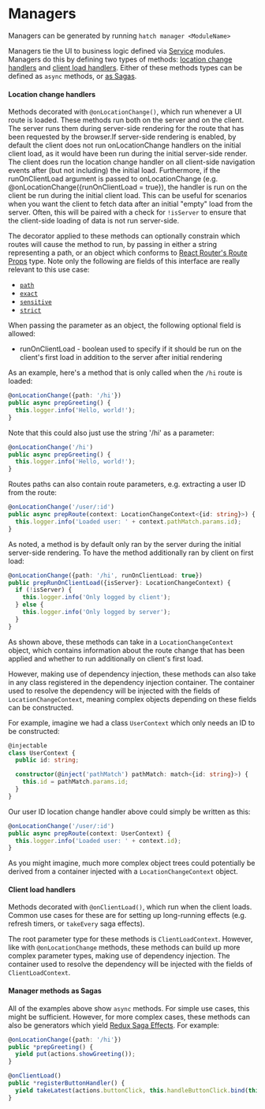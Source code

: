 # Managers
Managers can be generated by running `hatch manager <ModuleName>`

Managers tie the UI to business logic defined via [Service](../services) modules. Managers do this by 
defining two types of methods: 
[location change handlers](#location-change-handlers) and 
[client load handlers](#client-load-handlers). Either of these methods types can be defined as `async` methods, or 
[as Sagas](#manager-methods-as-sagas).


#### Location change handlers
Methods decorated with `@onLocationChange()`, which run whenever a UI route is loaded. These methods run both on the
server and on the client. The server runs them during server-side rendering for the route that has been requested
by the browser.If server-side rendering is enabled, by default the client does not run onLocationChange handlers on the 
initial client load, as it would have been run during the initial server-side render. The client does run the location 
change handler on all client-side navigation events after (but not including) the initial load. Furthermore, if the 
runOnClientLoad argument is passed to onLocationChange (e.g. @onLocationChange({runOnClientLoad = true}), the handler is 
run on the client be run during the initial client load. This can be useful for scenarios when you want the client to fetch 
data after an initial "empty" load from the server. Often, this will be paired with a check for `!isServer` to ensure that 
the client-side loading of data is not run server-side.

The decorator applied to these methods can optionally constrain which routes will cause the method to run, by passing
in either a string representing a path, or an object which conforms to
[React Router's Route Props](https://github.com/ReactTraining/react-router/blob/master/packages/react-router/docs/api/Route.md#route-props)
type. Note only the following are fields of this interface are really relevant to this use case: 
* [`path`](https://github.com/ReactTraining/react-router/blob/master/packages/react-router/docs/api/Route.md#path-string--string)
* [`exact`](https://github.com/ReactTraining/react-router/blob/master/packages/react-router/docs/api/Route.md#exact-bool)
* [`sensitive`](https://github.com/ReactTraining/react-router/blob/master/packages/react-router/docs/api/Route.md#sensitive-bool)
* [`strict`](https://github.com/ReactTraining/react-router/blob/master/packages/react-router/docs/api/Route.md#strict-bool)

When passing the parameter as an object, the following optional field is allowed:
* runOnClientLoad - boolean used to specify if it should be run on the client's first load in addition to the server after 
initial rendering

As an example, here's a method that is only called when the `/hi` route is loaded:

```typescript
@onLocationChange({path: '/hi'})
public async prepGreeting() {
  this.logger.info('Hello, world!');
}
```
Note that this could also just use the string '/hi' as a parameter:
```typescript
@onLocationChange('/hi')
public async prepGreeting() {
  this.logger.info('Hello, world!');
}
```
Routes paths can also contain route parameters, e.g. extracting a user ID from the route:
```typescript
@onLocationChange('/user/:id')
public async prepRoute(context: LocationChangeContext<{id: string}>) {
  this.logger.info('Loaded user: ' + context.pathMatch.params.id);
}
```

As noted, a method is by default only ran by the server during the initial server-side rendering. To have the method 
additionally ran by client on first load:
```typescript
@onLocationChange({path: '/hi', runOnClientLoad: true})
public prepRunOnClientLoad({isServer}: LocationChangeContext) {
  if (!isServer) {
    this.logger.info('Only logged by client');
  } else {
    this.logger.info('Only logged by server');
  }
}
```

As shown above, these methods can take in a `LocationChangeContext` object, which contains information about the 
route change that has been applied and whether to run additionally on client's first load.

However, making use of dependency injection, these methods can also take in any class registered in the dependency 
injection container. The container used to resolve the dependency will be injected with the fields of
`LocationChangeContext`, meaning complex objects depending on these fields can be constructed.

For example, imagine we had a class `UserContext` which only needs an ID to be constructed:
```typescript
@injectable
class UserContext {
  public id: string;

  constructor(@inject('pathMatch') pathMatch: match<{id: string}>) {
    this.id = pathMatch.params.id;
  }
}
```

Our user ID location change handler above could simply be written as this:

```typescript
@onLocationChange('/user/:id')
public async prepRoute(context: UserContext) {
  this.logger.info('Loaded user: ' + context.id);
}
```
As you might imagine, much more complex object trees could potentially be derived from a container injected with a
`LocationChangeContext` object.

#### Client load handlers
Methods decorated with `@onClientLoad()`, which run when the client loads. Common use cases for these are for setting
up long-running effects (e.g. refresh timers, or `takeEvery` saga effects).

The root parameter type for these methods is `ClientLoadContext`. However, like with `@onLocationChange` methods, 
these methods can build up more complex parameter types, making use of dependency injection. The container used to
resolve the dependency will be injected with the fields of `ClientLoadContext`.

#### Manager methods as Sagas
All of the examples above show `async` methods. For simple use cases, this might be sufficient. However, for more 
complex cases, these methods can also be generators which yield 
[Redux Saga Effects](https://redux-saga.js.org/docs/basics/DeclarativeEffects.html). For example:
   ```typescript
   @onLocationChange({path: '/hi'})
   public *prepGreeting() {
     yield put(actions.showGreeting());
   }
   ```

   ```typescript
   @onClientLoad()
   public *registerButtonHandler() {
     yield takeLatest(actions.buttonClick, this.handleButtonClick.bind(this));
   }
   ```
